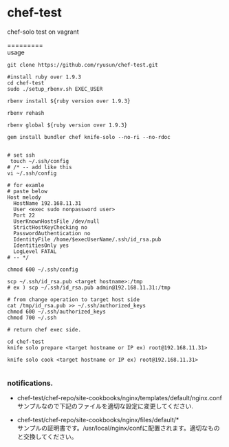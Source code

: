chef-test  
=========  

chef-solo test on vagrant  

=========  
usage  

```text
git clone https://github.com/ryusun/chef-test.git 

#install ruby over 1.9.3
cd chef-test  
sudo ./setup_rbenv.sh EXEC_USER  

rbenv install ${ruby version over 1.9.3}  

rbenv rehash

rbenv global ${ruby version over 1.9.3}  

gem install bundler chef knife-solo --no-ri --no-rdoc  


# set ssh
 touch ~/.ssh/config  
# /* -- add like this 
vi ~/.ssh/config  

# for examle 
# paste below
Host melody
  HostName 192.168.11.31
  User <exec sudo nonpassword user>
  Port 22
  UserKnownHostsFile /dev/null
  StrictHostKeyChecking no
  PasswordAuthentication no
  IdentityFile /home/$execUserName/.ssh/id_rsa.pub
  IdentitiesOnly yes
  LogLevel FATAL
# -- */

chmod 600 ~/.ssh/config

scp ~/.ssh/id_rsa.pub <target hostname>:/tmp
# ex ) scp ~/.ssh/id_rsa.pub admin@192.168.11.31:/tmp

# from change operation to target host side
cat /tmp/id_rsa.pub >> ~/.ssh/authorized_keys
chmod 600 ~/.ssh/authorized_keys
chmod 700 ~/.ssh

# return chef exec side.

cd chef-test
knife solo prepare <target hostname or IP ex) root@192.168.11.31>  

knife solo cook <target hostname or IP ex) root@192.168.11.31>  


```

### notifications.

* chef-test/chef-repo/site-cookbooks/nginx/templates/default/nginx.conf  
サンプルなので下記のファイルを適切な設定に変更してください.  

* chef-test/chef-repo/site-cookbooks/nginx/files/default/*  
サンプルの証明書です。/usr/local/nginx/confに配置されます。適切なものと交換してください。  
  
